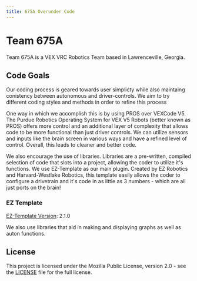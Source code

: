 ```yaml
---
title: 675A Overunder Code
---
```




# Team 675A

<!--Add Team Picture--->

Team 675A is a VEX VRC Robotics Team based in Lawrenceville, Georgia.

## Code Goals

Our coding process is geared towards user simplicty while also maintaing conistency between autonomous and driver-controls. We aim to try different coding styles and methods in order to refine this process

One way in which we accomplish this is by using PROS over VEXCode V5. The Purdue Robotics Operating System for VEX V5 Robots (better known as PROS) offers more control and an additional layer of complexity that allows code to be more functional than just driver controls. We can utilize sensors and inputs like the brain screen in various ways and have a refined level of control. Overall, this leads to cleaner and better code.

We also encourage the use of libraries. Libraries are a pre-written, compiled selection of code that slots into a project, allowing the coder to utilize it's functions. We use EZ-Template as our main plugin. Created by EZ Robotics and Harvard-Westlake Robotics, this template easily allows the coder to configure a drivetrain and it's code in as little as 3 numbers - which are all just ports on the brain!

### EZ Template

[EZ-Template Version](https://github.com/EZ-Robotics/EZ-Template): 2.1.0

We also use libraries that aid in making and displaying graphs as well as auton functions.

## License

This project is licensed under the Mozilla Public License, version 2.0 - see the [LICENSE](LICENSE)
file for the full license.
